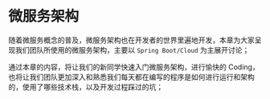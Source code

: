 微服务架构
===

随着微服务概念的普及，微服务架构也在开发者的世界里遍地开发，本章为大家呈现我们团队所使用的微服务架构，主要以 `Spring Boot/Cloud` 为主展开讨论；

通过本章的内容，将让我们的新同学快速入门微服务架构，进行愉快的 Coding，也将让我们团队更加深入和熟悉我们每天都在编写的程序是如何进行运行和架构的，使用了哪些技术栈，以及开发过程踩过的坑；